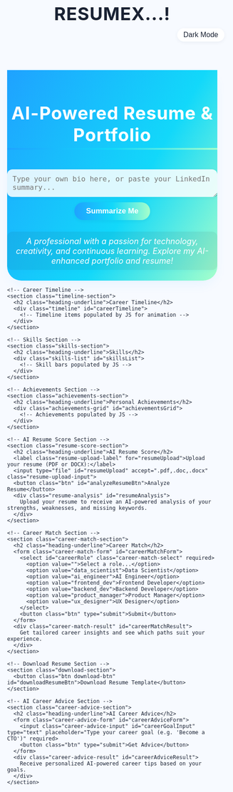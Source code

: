 # RESUMEX...!

<html lang="en">
<head>
  <meta charset="UTF-8">
  <title>AI-Powered Resume & Portfolio</title>
  <meta name="viewport" content="width=device-width, initial-scale=1.0">
  <style>
    :root {
      --primary: #1fa2ff;
      --secondary: #12d8fa;
      --accent: #a6ffcb;
      --bg-light: #f7faff;
      --bg-dark: #1a2233;
      --surface-light: #fff;
      --surface-dark: #232c43;
      --text-light: #1a2233;
      --text-dark: #f6f7fb;
      --heading-underline: linear-gradient(90deg, #1fa2ff 0%, #12d8fa 50%, #a6ffcb 100%);
      --card-glow: 0 4px 24px 0 rgba(31,162,255,0.12);
      --shadow: 0 2px 8px rgba(20,40,70,0.06);
      --transition: 0.35s cubic-bezier(.55,0,.1,1);
      --border-radius: 16px;
    }

    [data-theme="dark"] {
      --bg-light: var(--bg-dark);
      --text-light: var(--text-dark);
      --surface-light: var(--surface-dark);
      --card-glow: 0 4px 24px 0 rgba(31,162,255,0.18);
      --shadow: 0 2px 12px rgba(20,40,70,0.18);
    }

    html, body {
      margin: 0;
      padding: 0;
      font-family: 'Segoe UI', 'Roboto', Arial, sans-serif;
      background: var(--bg-light);
      color: var(--text-light);
      transition: background var(--transition), color var(--transition);
      min-height: 100%;
      scroll-behavior: smooth;
    }

    main {
      width: 100%;
      max-width: 1120px;
      margin: 0 auto;
      padding: 32px 16px 80px 16px;
      box-sizing: border-box;
    }

    header {
      display: flex;
      justify-content: space-between;
      align-items: center;
      margin: 0 0 32px 0;
    }

    .mode-toggle {
      display: flex;
      align-items: center;
      gap: 8px;
      font-size: 1rem;
      cursor: pointer;
      background: var(--surface-light);
      color: var(--text-light);
      padding: 6px 14px;
      border-radius: 20px;
      border: none;
      box-shadow: var(--shadow);
      transition: background var(--transition), color var(--transition);
      outline: none;
    }

    h1, h2, h3 {
      text-align: center;
      margin-bottom: 8px;
      color: var(--text-light);
      font-weight: 700;
      letter-spacing: 1px;
      position: relative;
    }

    h1 {
      font-size: 2.5rem;
      margin-top: 24px;
    }
    h2 {
      font-size: 2rem;
      margin-top: 48px;
    }
    h3 {
      font-size: 1.2rem;
      margin: 0 0 12px 0;
    }

    .heading-underline {
      display: inline-block;
      padding-bottom: 5px;
      border-bottom: 4px solid transparent;
      background: var(--heading-underline);
      -webkit-background-clip: text;
      color: inherit;
      background-clip: text;
      border-image: var(--heading-underline) 1;
      border-width: 0 0 4px 0;
      border-style: solid;
      margin-bottom: 16px;
    }

    /* Hero Section */
    .hero {
      display: flex;
      flex-direction: column;
      align-items: center;
      justify-content: center;
      padding: 48px 0 24px 0;
      background: linear-gradient(120deg, #1fa2ff 0%, #12d8fa 60%, #a6ffcb 100%);
      border-radius: 0 0 32px 32px;
      box-shadow: 0 12px 32px -12px rgba(31,162,255,0.12);
      color: #fff;
      position: relative;
      overflow: hidden;
    }
    .hero .heading-underline {
      color: #fff;
    }

    .bio-summarize {
      margin: 28px 0 0 0;
      display: flex;
      flex-direction: column;
      align-items: center;
      width: 100%;
      max-width: 500px;
    }
    .bio-summarize textarea {
      width: 100%;
      min-height: 60px;
      border-radius: 12px;
      border: none;
      padding: 12px;
      font-size: 1rem;
      margin-bottom: 12px;
      resize: vertical;
      background: #ffffffda;
      color: #1a2233;
      box-shadow: var(--shadow);
      outline: none;
      transition: background var(--transition), color var(--transition);
    }
    [data-theme="dark"] .bio-summarize textarea {
      background: #232c43ee;
      color: #f6f7fb;
    }
    .btn {
      appearance: none;
      border: none;
      padding: 10px 26px;
      border-radius: 24px;
      background: linear-gradient(90deg, #1fa2ff 0%, #12d8fa 50%, #a6ffcb 100%);
      color: #fff;
      font-size: 1.05rem;
      font-weight: 600;
      box-shadow: var(--shadow);
      cursor: pointer;
      transition: background var(--transition), color var(--transition), box-shadow var(--transition);
      margin-bottom: 8px;
    }
    .btn:active {
      filter: brightness(0.92);
      box-shadow: 0 1px 6px rgba(31,162,255,0.18);
    }

    .hero-summary {
      margin: 18px 0 0 0;
      min-height: 44px;
      text-align: center;
      font-size: 1.13rem;
      color: #fff;
      background: rgba(20,40,70,0.08);
      padding: 10px 18px;
      border-radius: 12px;
      font-style: italic;
      box-shadow: 0 1px 8px rgba(31,162,255,0.07);
      transition: background var(--transition), color var(--transition);
    }
    [data-theme="dark"] .hero-summary {
      background: rgba(35,44,67,0.44);
      color: #f6f7fb;
    }

    /* Timeline Section */
    .timeline-section {
      padding: 32px 0 0 0;
    }
    .timeline {
      position: relative;
      margin: 40px auto 0 auto;
      padding-left: 18px;
      max-width: 700px;
    }
    .timeline:before {
      content: "";
      position: absolute;
      left: 17px;
      top: 0;
      bottom: 0;
      width: 4px;
      background: linear-gradient(to bottom, #1fa2ff 0%, #12d8fa 100%);
      border-radius: 2px;
      z-index: 0;
    }
    .timeline-item {
      position: relative;
      margin-bottom: 44px;
      opacity: 0;
      transform: translateY(60px);
      transition: opacity 0.7s var(--transition), transform 0.7s var(--transition);
      z-index: 1;
    }
    .timeline-item.visible {
      opacity: 1;
      transform: translateY(0);
    }
    .timeline-dot {
      position: absolute;
      left: -2px;
      top: 0;
      width: 22px;
      height: 22px;
      background: linear-gradient(120deg, #12d8fa, #a6ffcb);
      border-radius: 50%;
      border: 4px solid #fff;
      box-shadow: 0 2px 14px rgba(31,162,255,0.13);
      z-index: 2;
    }
    .timeline-content {
      margin-left: 38px;
      background: var(--surface-light);
      box-shadow: var(--card-glow);
      padding: 18px 22px;
      border-radius: var(--border-radius);
      transition: background var(--transition), color var(--transition);
    }
    [data-theme="dark"] .timeline-content {
      background: var(--surface-dark);
      color: var(--text-dark);
    }
    .timeline-title {
      font-weight: 600;
      font-size: 1.13rem;
      margin: 0 0 6px 0;
    }
    .timeline-date {
      font-size: 0.98rem;
      color: #1fa2ff;
      font-weight: 500;
      margin-bottom: 7px;
    }

    /* Skills Section */
    .skills-section {
      margin: 50px 0 0 0;
      padding: 0 0 16px 0;
    }
    .skills-list {
      max-width: 640px;
      margin: 35px auto 0 auto;
      display: flex;
      flex-direction: column;
      gap: 22px;
    }
    .skill-bar-container {
      width: 100%;
      background: var(--surface-light);
      border-radius: 20px;
      box-shadow: var(--shadow);
      padding: 10px 20px;
      display: flex;
      flex-direction: column;
      gap: 7px;
      transition: background var(--transition), color var(--transition);
    }
    [data-theme="dark"] .skill-bar-container {
      background: var(--surface-dark);
      color: var(--text-dark);
    }
    .skill-bar-labels {
      display: flex;
      justify-content: space-between;
      align-items: center;
      font-size: 1.04rem;
      margin-bottom: 5px;
      font-weight: 500;
    }
    .skill-bar-bg {
      height: 14px;
      background: #ddeffd;
      border-radius: 14px;
      overflow: hidden;
      position: relative;
    }
    [data-theme="dark"] .skill-bar-bg {
      background: #233548;
    }
    .skill-bar {
      height: 100%;
      border-radius: 14px;
      width: 0;
      background: linear-gradient(90deg, #1fa2ff 0%, #12d8fa 50%, #a6ffcb 100%);
      box-shadow: 0 2px 8px rgba(31,162,255,0.16);
      transition: width 1.4s cubic-bezier(.55,0,.1,1);
    }

    /* Achievements Section */
    .achievements-section {
      margin-top: 56px;
    }
    .achievements-grid {
      display: grid;
      grid-template-columns: repeat(auto-fit, minmax(230px, 1fr));
      gap: 32px;
      margin: 36px 0 0 0;
    }
    .achievement-card {
      background: var(--surface-light);
      border-radius: var(--border-radius);
      box-shadow: var(--card-glow);
      padding: 28px 22px 22px 22px;
      display: flex;
      flex-direction: column;
      align-items: flex-start;
      gap: 14px;
      position: relative;
      transition: background var(--transition), color var(--transition);
      min-height: 200px;
    }
    [data-theme="dark"] .achievement-card {
      background: var(--surface-dark);
      color: var(--text-dark);
    }
    .achievement-title {
      font-weight: 600;
      font-size: 1.13rem;
      color: #1fa2ff;
      margin-bottom: 2px;
    }
    .achievement-desc {
      font-size: 0.99rem;
      color: inherit;
    }
    .learn-more-btn {
      margin-top: auto;
      font-size: 0.98rem;
      padding: 8px 18px;
    }

    /* AI Resume Score Section */
    .resume-score-section {
      margin-top: 52px;
      background: linear-gradient(90deg, #f7faff 70%, #a6ffcb33 100%);
      border-radius: var(--border-radius);
      box-shadow: 0 2px 14px rgba(31,162,255,0.09);
      padding: 28px 16px;
      max-width: 700px;
      margin-left: auto;
      margin-right: auto;
    }
    [data-theme="dark"] .resume-score-section {
      background: linear-gradient(90deg, #232c43 70%, #12d8fa11 100%);
    }
    .resume-upload-label {
      display: block;
      margin-bottom: 12px;
      font-weight: 500;
      font-size: 1.05rem;
    }
    .resume-upload-input {
      display: block;
      margin-bottom: 16px;
      font-size: 1rem;
    }
    .resume-analysis {
      margin-top: 18px;
      background: var(--surface-light);
      color: var(--text-light);
      border-radius: 12px;
      padding: 16px 19px;
      min-height: 54px;
      font-size: 1.03rem;
      box-shadow: var(--shadow);
      transition: background var(--transition), color var(--transition);
    }
    [data-theme="dark"] .resume-analysis {
      background: var(--surface-dark);
      color: var(--text-dark);
    }

    /* Career Match Section */
    .career-match-section {
      margin-top: 54px;
      max-width: 700px;
      margin-left: auto;
      margin-right: auto;
      padding: 22px 16px;
      background: var(--surface-light);
      border-radius: var(--border-radius);
      box-shadow: var(--card-glow);
      transition: background var(--transition), color var(--transition);
    }
    [data-theme="dark"] .career-match-section {
      background: var(--surface-dark);
      color: var(--text-dark);
    }
    .career-match-form {
      display: flex;
      flex-direction: row;
      align-items: center;
      gap: 12px;
      justify-content: center;
      margin-top: 12px;
      flex-wrap: wrap;
    }
    .career-match-select {
      padding: 7px 16px;
      border-radius: 14px;
      border: 1.5px solid #1fa2ff;
      font-size: 1rem;
      background: var(--bg-light);
      color: var(--text-light);
      outline: none;
      transition: background var(--transition), color var(--transition);
    }
    [data-theme="dark"] .career-match-select {
      background: var(--bg-dark);
      color: var(--text-dark);
      border-color: #12d8fa;
    }
    .career-match-result {
      margin-top: 16px;
      background: var(--surface-light);
      color: var(--text-light);
      border-radius: 12px;
      padding: 14px 18px;
      min-height: 54px;
      font-size: 1.03rem;
      box-shadow: var(--shadow);
      transition: background var(--transition), color var(--transition);
    }
    [data-theme="dark"] .career-match-result {
      background: var(--surface-dark);
      color: var(--text-dark);
    }

    /* Download Resume Section */
    .download-section {
      margin-top: 54px;
      display: flex;
      justify-content: center;
      align-items: center;
      gap: 16px;
      flex-wrap: wrap;
    }
    .download-btn {
      padding: 12px 30px;
      font-size: 1.07rem;
      font-weight: 600;
    }

    /* AI Career Advice Section */
    .career-advice-section {
      margin-top: 54px;
      background: linear-gradient(90deg, #f7faff 70%, #a6ffcb33 100%);
      border-radius: var(--border-radius);
      box-shadow: 0 2px 14px rgba(31,162,255,0.09);
      padding: 28px 16px;
      max-width: 700px;
      margin-left: auto;
      margin-right: auto;
    }
    [data-theme="dark"] .career-advice-section {
      background: linear-gradient(90deg, #232c43 70%, #12d8fa11 100%);
    }
    .career-advice-form {
      display: flex;
      flex-direction: row;
      align-items: center;
      gap: 12px;
      justify-content: center;
      margin-top: 12px;
      flex-wrap: wrap;
    }
    .career-advice-input {
      flex: 1;
      min-width: 180px;
      max-width: 380px;
      padding: 8px 16px;
      border-radius: 14px;
      border: 1.5px solid #1fa2ff;
      font-size: 1rem;
      background: var(--bg-light);
      color: var(--text-light);
      outline: none;
      transition: background var(--transition), color var(--transition);
    }
    [data-theme="dark"] .career-advice-input {
      background: var(--bg-dark);
      color: var(--text-dark);
      border-color: #12d8fa;
    }
    .career-advice-result {
      margin-top: 16px;
      background: var(--surface-light);
      color: var(--text-light);
      border-radius: 12px;
      padding: 14px 18px;
      min-height: 54px;
      font-size: 1.03rem;
      box-shadow: var(--shadow);
      transition: background var(--transition), color var(--transition);
    }
    [data-theme="dark"] .career-advice-result {
      background: var(--surface-dark);
      color: var(--text-dark);
    }

    /* Responsive Design */
    @media (max-width: 900px) {
      main {
        max-width: 99vw;
      }
      .timeline {
        max-width: 95vw;
      }
    }
    @media (max-width: 650px) {
      .hero {
        padding: 28px 0 18px 0;
        border-radius: 0 0 20px 20px;
      }
      .timeline-section, .skills-section, .achievements-section {
        padding: 0 0 12px 0;
      }
      .resume-score-section, .career-match-section, .career-advice-section {
        padding: 18px 6px;
      }
      .achievements-grid {
        gap: 18px;
      }
      h1 {
        font-size: 2rem;
      }
      h2 {
        font-size: 1.2rem;
      }
    }
    @media (max-width: 480px) {
      h1 {
        font-size: 1.5rem;
      }
      main {
        padding: 12px 2px 60px 2px;
      }
      .download-btn {
        padding: 10px 16px;
        font-size: 0.98rem;
      }
    }
  </style>
</head>
<body>
  <header>
    <div></div>
    <button class="mode-toggle" id="darkModeBtn"><span id="modeLabel">Dark Mode</span></button>
  </header>
  <main>
    <!-- Hero Section -->
    <section class="hero">
      <h1 class="heading-underline">AI-Powered Resume & Portfolio</h1>
      <div class="bio-summarize">
        <textarea id="bioInput" placeholder="Type your own bio here, or paste your LinkedIn summary..."></textarea>
        <button class="btn" id="summarizeBtn">Summarize Me</button>
        <div class="hero-summary" id="heroSummary">
          A professional with a passion for technology, creativity, and continuous learning. Explore my AI-enhanced portfolio and resume!
        </div>
      </div>
    </section>

    <!-- Career Timeline -->
    <section class="timeline-section">
      <h2 class="heading-underline">Career Timeline</h2>
      <div class="timeline" id="careerTimeline">
        <!-- Timeline items populated by JS for animation -->
      </div>
    </section>

    <!-- Skills Section -->
    <section class="skills-section">
      <h2 class="heading-underline">Skills</h2>
      <div class="skills-list" id="skillsList">
        <!-- Skill bars populated by JS -->
      </div>
    </section>

    <!-- Achievements Section -->
    <section class="achievements-section">
      <h2 class="heading-underline">Personal Achievements</h2>
      <div class="achievements-grid" id="achievementsGrid">
        <!-- Achievements populated by JS -->
      </div>
    </section>

    <!-- AI Resume Score Section -->
    <section class="resume-score-section">
      <h2 class="heading-underline">AI Resume Score</h2>
      <label class="resume-upload-label" for="resumeUpload">Upload your resume (PDF or DOCX):</label>
      <input type="file" id="resumeUpload" accept=".pdf,.doc,.docx" class="resume-upload-input">
      <button class="btn" id="analyzeResumeBtn">Analyze Resume</button>
      <div class="resume-analysis" id="resumeAnalysis">
        Upload your resume to receive an AI-powered analysis of your strengths, weaknesses, and missing keywords.
      </div>
    </section>

    <!-- Career Match Section -->
    <section class="career-match-section">
      <h2 class="heading-underline">Career Match</h2>
      <form class="career-match-form" id="careerMatchForm">
        <select id="careerRole" class="career-match-select" required>
          <option value="">Select a role...</option>
          <option value="data_scientist">Data Scientist</option>
          <option value="ai_engineer">AI Engineer</option>
          <option value="frontend_dev">Frontend Developer</option>
          <option value="backend_dev">Backend Developer</option>
          <option value="product_manager">Product Manager</option>
          <option value="ux_designer">UX Designer</option>
        </select>
        <button class="btn" type="submit">Submit</button>
      </form>
      <div class="career-match-result" id="careerMatchResult">
        Get tailored career insights and see which paths suit your experience.
      </div>
    </section>

    <!-- Download Resume Section -->
    <section class="download-section">
      <button class="btn download-btn" id="downloadResumeBtn">Download Resume Template</button>
    </section>

    <!-- AI Career Advice Section -->
    <section class="career-advice-section">
      <h2 class="heading-underline">AI Career Advice</h2>
      <form class="career-advice-form" id="careerAdviceForm">
        <input class="career-advice-input" id="careerGoalInput" type="text" placeholder="Type your career goal (e.g. 'Become a CTO')" required>
        <button class="btn" type="submit">Get Advice</button>
      </form>
      <div class="career-advice-result" id="careerAdviceResult">
        Receive personalized AI-powered career tips based on your goals.
      </div>
    </section>
  </main>
  <script>
    // ------------- DARK/LIGHT MODE -------------
    const darkModeBtn = document.getElementById('darkModeBtn');
    const modeLabel = document.getElementById('modeLabel');
    function setTheme(theme) {
      document.documentElement.setAttribute('data-theme', theme);
      if (theme === 'dark') {
        modeLabel.textContent = 'Light Mode';
      } else {
        modeLabel.textContent = 'Dark Mode';
      }
      localStorage.setItem('theme', theme);
    }
    darkModeBtn.onclick = () => {
      const current = document.documentElement.getAttribute('data-theme') || 'light';
      setTheme(current === 'dark' ? 'light' : 'dark');
    };
    // On page load, apply saved theme
    (function() {
      const saved = localStorage.getItem('theme');
      if (saved === 'dark') setTheme('dark');
      else setTheme('light');
    })();

    // ------------- HERO SUMMARIZE -------------
    const summarizeBtn = document.getElementById('summarizeBtn');
    const bioInput = document.getElementById('bioInput');
    const heroSummary = document.getElementById('heroSummary');
    summarizeBtn.onclick = async () => {
      const bio = bioInput.value.trim();
      heroSummary.textContent = "Summarizing...";
      // Try backend, fallback to placeholder
      try {
        if (window.fetch && window.location.hostname !== 'localhost') {
          // Assume backend at /summarize_me (optional)
          const resp = await fetch('/summarize_me', {
            method: 'POST',
            headers: {'Content-Type': 'application/json'},
            body: JSON.stringify({bio})
          });
          if (resp.ok) {
            const {summary} = await resp.json();
            heroSummary.textContent = summary || "No summary available.";
            return;
          }
        }
      } catch {}
      // Placeholder fallback
      heroSummary.textContent = bio
        ? "Result: " + bio.slice(0, 110) + (bio.length > 110 ? "..." : "") + " [AI summary placeholder]"
        : "A professional with a passion for technology, creativity, and continuous learning. Explore my AI-enhanced portfolio and resume!";
    };

    // ------------- CAREER TIMELINE -------------
    const timelineData = [
      {
        title: "Graduated B.Sc. in Computer Science",
        date: "2015",
        desc: "Completed a Bachelor’s degree with honors, focusing on AI and software engineering."
      },
      {
        title: "Software Engineer at TechNova",
        date: "2016-2019",
        desc: "Developed scalable web solutions and participated in machine learning pilot projects."
      },
      {
        title: "AI Bootcamp & Certification",
        date: "2019",
        desc: "Completed an intensive AI/ML bootcamp and earned industry certifications."
      },
      {
        title: "Senior AI Engineer at NextGenAI",
        date: "2019-2022",
        desc: "Led a team delivering NLP and computer vision projects for global clients."
      },
      {
        title: "Promoted: Lead Solutions Architect",
        date: "2022-Present",
        desc: "Designs intelligent products, mentors teams, and drives innovation in AI-powered platforms."
      }
    ];
    const careerTimeline = document.getElementById('careerTimeline');
    timelineData.forEach((item, idx) => {
      const div = document.createElement('div');
      div.className = 'timeline-item';
      div.innerHTML = `
        <div class="timeline-dot"></div>
        <div class="timeline-content">
          <div class="timeline-title">${item.title}</div>
          <div class="timeline-date">${item.date}</div>
          <div class="timeline-desc">${item.desc}</div>
        </div>
      `;
      careerTimeline.appendChild(div);
    });
    // Animate timeline items on scroll
    function animateTimeline() {
      const items = document.querySelectorAll('.timeline-item');
      const trigger = window.innerHeight * 0.8;
      items.forEach(item => {
        const rect = item.getBoundingClientRect();
        if (rect.top < trigger) item.classList.add('visible');
      });
    }
    window.addEventListener('scroll', animateTimeline);
    window.addEventListener('resize', animateTimeline);
    setTimeout(animateTimeline, 100);

    // ------------- SKILLS BARS -------------
    const skillsArr = [
      { name: "Python", percent: 95 },
      { name: "Machine Learning", percent: 92 },
      { name: "JavaScript", percent: 87 },
      { name: "React.js", percent: 84 },
      { name: "Natural Language Processing", percent: 90 },
      { name: "Cloud (AWS/GCP)", percent: 78 }
    ];
    const skillsList = document.getElementById('skillsList');
    skillsArr.forEach(skill => {
      const container = document.createElement('div');
      container.className = 'skill-bar-container';
      container.innerHTML = `
        <div class="skill-bar-labels">
          <span>${skill.name}</span>
          <span>${skill.percent}%</span>
        </div>
        <div class="skill-bar-bg">
          <div class="skill-bar"></div>
        </div>
      `;
      skillsList.appendChild(container);
    });
    // Animate skill bars
    function animateSkills() {
      const bars = document.querySelectorAll('.skill-bar');
      bars.forEach((bar, idx) => {
        bar.style.width = '0%';
        setTimeout(() => {
          bar.style.width = skillsArr[idx].percent + '%';
        }, 200 + idx * 190);
      });
    }
    setTimeout(animateSkills, 500);

    // ------------- ACHIEVEMENTS -------------
    const achievements = [
      {
        title: "AI Innovation Award",
        desc: "Recognized for developing a cutting-edge NLP tool adopted by 5+ enterprises.",
        details: "Awarded at NextGenAI (2021) for leading the creation and successful deployment of a Natural Language Processing platform, impacting customer communication strategies."
      },
      {
        title: "Hackathon Champion",
        desc: "Led a team to win 1st place at the National AI Hackathon 2020.",
        details: "Our solution applied deep learning to real-time healthcare analytics, earning industry recognition and a grant for further development."
      },
      {
        title: "Certified AWS Solution Architect",
        desc: "Earned AWS certification for architecting and deploying scalable, secure cloud solutions.",
        details: "Certificate awarded in 2022 after passing the AWS Solutions Architect Professional exam and completing several cloud migration projects."
      },
      {
        title: "Published Research",
        desc: "Co-authored a research paper on adversarial learning in computer vision.",
        details: "Presented at AI World Conference 2023; the paper advanced methods for robust AI image classification."
      }
    ];
    const achievementsGrid = document.getElementById('achievementsGrid');
    achievements.forEach((ach, idx) => {
      const card = document.createElement('div');
      card.className = 'achievement-card';
      card.innerHTML = `
        <div class="achievement-title">${ach.title}</div>
        <div class="achievement-desc">${ach.desc}</div>
        <button class="btn learn-more-btn" data-idx="${idx}">Learn More</button>
      `;
      achievementsGrid.appendChild(card);
    });
    achievementsGrid.addEventListener('click', e => {
      if (e.target && e.target.classList.contains('learn-more-btn')) {
        const idx = e.target.getAttribute('data-idx');
        alert(achievements[idx].details + "\n\n[Placeholder for details modal]");
      }
    });

    // ------------- AI RESUME SCORE -------------
    const resumeUpload = document.getElementById('resumeUpload');
    const analyzeResumeBtn = document.getElementById('analyzeResumeBtn');
    const resumeAnalysis = document.getElementById('resumeAnalysis');
    analyzeResumeBtn.onclick = async () => {
      if (!resumeUpload.files[0]) {
        resumeAnalysis.textContent = "Please select a PDF or DOCX resume to analyze.";
        return;
      }
      resumeAnalysis.textContent = "Analyzing resume...";
      const file = resumeUpload.files[0];
      // Backend call (POST /analyze_resume), fallback to placeholder
      try {
        if (window.fetch && window.location.hostname !== 'localhost') {
          const formData = new FormData();
          formData.append('resume', file);
          const resp = await fetch('/analyze_resume', {
            method: 'POST',
            body: formData
          });
          if (resp.ok) {
            const d = await resp.json();
            resumeAnalysis.innerHTML = `
              <b>Strengths:</b> ${d.strengths || '-'}<br>
              <b>Weaknesses:</b> ${d.weaknesses || '-'}<br>
              <b>Missing Keywords:</b> ${d.missing_keywords || '-'}
            `;
            return;
          }
        }
      } catch {}
      // Placeholder fallback
      resumeAnalysis.innerHTML = `
        <b>Strengths:</b> <span style="color:#12d8fa">Technical breadth, leadership, project impact</span><br>
        <b>Weaknesses:</b> <span style="color:#ff6464">Lacks specific metrics, insufficient soft skills</span><br>
        <b>Missing Keywords:</b> <span style="color:#ffb347">"Agile", "CI/CD", "Kubernetes"</span>
        <br><i>[AI analysis placeholder]</i>
      `;
    };

    // ------------- CAREER MATCH -------------
    const careerMatchForm = document.getElementById('careerMatchForm');
    const careerMatchResult = document.getElementById('careerMatchResult');
    careerMatchForm.onsubmit = async (e) => {
      e.preventDefault();
      const role = document.getElementById('careerRole').value;
      if (!role) {
        careerMatchResult.textContent = "Please choose a career role.";
        return;
      }
      careerMatchResult.textContent = "Analyzing best career match...";
      // Backend call (POST /career_match), fallback to placeholder
      try {
        if (window.fetch && window.location.hostname !== 'localhost') {
          const resp = await fetch('/career_match', {
            method: 'POST',
            headers: {'Content-Type': 'application/json'},
            body: JSON.stringify({role})
          });
          if (resp.ok) {
            const d = await resp.json();
            careerMatchResult.textContent = d.match_result || "No recommendations.";
            return;
          }
        }
      } catch {}
      // Placeholder results
      const roleMap = {
        data_scientist: "You excel at data wrangling, hypothesis-driven analysis, and ML workflows. Consider roles in analytics-driven organizations.",
        ai_engineer: "Strong fit for R&D, model deployment, and end-to-end AI pipelines. Look for positions building scalable AI products.",
        frontend_dev: "You have a keen eye for UI/UX and interactive design. Ideal for modern web and app teams.",
        backend_dev: "You thrive at scalability, APIs, and architecture. Consider positions focused on microservices and cloud.",
        product_manager: "Your skills bridge tech and business. Product management roles in AI-focused orgs are a great match.",
        ux_designer: "Your creativity and empathy suit you for UX, user research, and product design teams."
      };
      careerMatchResult.textContent = roleMap[role] + " [AI match placeholder]";
    };

    // ------------- DOWNLOAD RESUME -------------
    document.getElementById('downloadResumeBtn').onclick = () => {
      // Create and download a basic resume PDF (placeholder)
      const pdfBlob = new Blob([
        "%PDF-1.3\n%Fake PDF: see real download at backend.\n"
      ], {type: 'application/pdf'});
      const url = URL.createObjectURL(pdfBlob);
      const link = document.createElement('a');
      link.href = url;
      link.download = 'Resume_Template.pdf';
      document.body.appendChild(link);
      link.click();
      setTimeout(() => {
        document.body.removeChild(link);
        URL.revokeObjectURL(url);
      }, 150);
    };

    // ------------- AI CAREER ADVICE -------------
    const careerAdviceForm = document.getElementById('careerAdviceForm');
    const careerGoalInput = document.getElementById('careerGoalInput');
    const careerAdviceResult = document.getElementById('careerAdviceResult');
    careerAdviceForm.onsubmit = async (e) => {
      e.preventDefault();
      const goal = careerGoalInput.value.trim();
      if (!goal) {
        careerAdviceResult.textContent = "Please specify your career goal.";
        return;
      }
      careerAdviceResult.textContent = "Generating AI advice...";
      // Backend call (POST /ai_career_advice), fallback to placeholder
      try {
        if (window.fetch && window.location.hostname !== 'localhost') {
          const resp = await fetch('/ai_career_advice', {
            method: 'POST',
            headers: {'Content-Type': 'application/json'},
            body: JSON.stringify({goal})
          });
          if (resp.ok) {
            const d = await resp.json();
            careerAdviceResult.textContent = d.tips || "No advice found.";
            return;
          }
        }
      } catch {}
      // Placeholder tips
      careerAdviceResult.innerHTML = `
        <b>Tips:</b><br>
        • Break your goal "${goal}" into actionable steps.<br>
        • Network with professionals in your target role.<br>
        • Keep learning—consider certifications and hands-on projects.<br>
        • Regularly update your resume and portfolio.<br>
        <i>[AI advice placeholder]</i>
      `;
    };

    // Accessibility: focus outlines
    document.querySelectorAll('button, input, select, textarea').forEach(el => {
      el.addEventListener('keydown', e => {
        if (e.key === 'Tab') el.style.outline = '2px solid #1fa2ff';
      });
      el.addEventListener('blur', e => {
        el.style.outline = '';
      });
    });
  </script>
</body>
</html>
